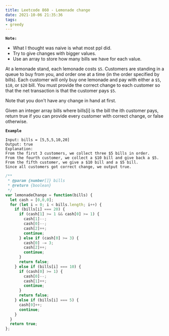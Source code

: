 ```yaml
---
title: Leetcode 860 - Lemonade change
date: 2021-10-06 21:35:36
tags:
- greedy
---
```

**`Note:`**
- What I thought was naive is what most ppl did.
- Try to give changes with bigger values.
- Use an array to store how many bills we have for each value.

At a lemonade stand, each lemonade costs `$5`. Customers are standing in a queue to buy from you, and order one at a time (in the order specified by bills). Each customer will only buy one lemonade and pay with either a `$5`, `$10`, or `$20` bill. You must provide the correct change to each customer so that the net transaction is that the customer pays `$5`.

Note that you don't have any change in hand at first.

Given an integer array bills where bills[i] is the bill the ith customer pays, return true if you can provide every customer with correct change, or false otherwise.

**`Example`**
```
Input: bills = [5,5,5,10,20]
Output: true
Explanation: 
From the first 3 customers, we collect three $5 bills in order.
From the fourth customer, we collect a $10 bill and give back a $5.
From the fifth customer, we give a $10 bill and a $5 bill.
Since all customers got correct change, we output true.
```

```javascript
/**
 * @param {number[]} bills
 * @return {boolean}
 */
var lemonadeChange = function(bills) {
  let cash = [0,0,0];
  for (let i = 0; i < bills.length; i++) {
    if (bills[i] === 20) {
      if (cash[1] >= 1 && cash[0] >= 1) {
        cash[1]--;
        cash[0]--;
        cash[2]++;
        continue;
      } else if (cash[0] >= 3) {
        cash[0] -= 3;
        cash[2]++;
        continue;
      }
      return false;
    } else if (bills[i] === 10) {
      if (cash[0] >= 1) {
        cash[0]--;
        cash[1]++;
        continue;
      }
      return false;
    } else if (bills[i] === 5) {
      cash[0]++;
      continue;
    }
  }
  return true;
};
```